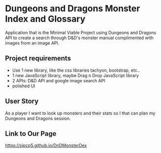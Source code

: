 # Dungeons and Dragons Monster Index and Glossary
Application that is the Minimal Viable Project using Dungeons and Dragons API to create a search through D&D's monster manual complimented with images from an image API.

## Project requirements
* Use 1 new library, like the css libraries tachyon, bootstrap, etc..
* 1 new JavaScript library, maybe Drag n Drop JavaScript library
* 2 APIs: D&D API and google image search API
* polished UI

## User Story
As a player I want to look up monsters and their stats so I that can plan my Dungeons and Dragons session.

## Link to Our Page
https://sjpcp5.github.io/DnDMonsterDex
